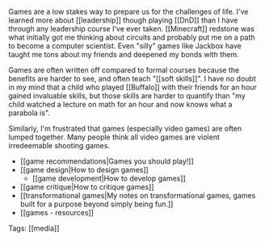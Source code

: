 Games are a low stakes way to prepare us for the challenges of life. I've learned more about [[leadership]] though playing [[DnD]] than I have through any leadership course I've ever taken. [[Minecraft]] redstone was what initially got me thinking about circuits and probably put me on a path to become a computer scientist. Even "silly" games like Jackbox have taught me tons about my friends and deepened my bonds with them.

Games are often written off compared to formal courses because the benefits are harder to see, and often teach "[[soft skills]]". I have no doubt in my mind that a child who played [[Buffalo]] with their friends for an hour gained invaluable skills, but those skills are harder to quantify than "my child watched a lecture on math for an hour and now knows what a parabola is".

Similarly, I'm frustrated that games (especially video games) are often lumped together. Many people think all video games are violent irredeemable shooting games.

 - [[game recommendations|Games you should play!]]
 - [[game design|How to design games]]
	 - [[game development|How to develop games]]
 - [[game critique|How to critique games]]
 - [[transformational games|My notes on transformational games, games built for a purpose beyond simply being fun.]]
 - [[games - resources]]

Tags: [[media]]
